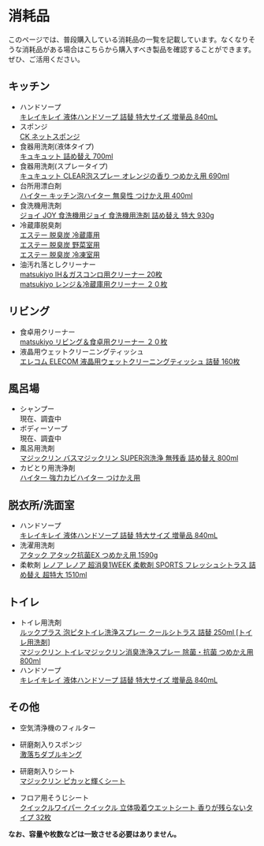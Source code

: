 # 消耗品

このページでは、普段購入している消耗品の一覧を記載しています。なくなりそうな消耗品がある場合はこちらから購入すべき製品を確認することができます。  
ぜひ、ご活用ください。

## キッチン
- ハンドソープ<br>
[キレイキレイ 液体ハンドソープ 詰替 特大サイズ 増量品 840mL](https://www.yodobashi.com/product/100000001007664798/)<br>
- スポンジ<br>
[CK ネットスポンジ](https://www.yodobashi.com/product/100000001002065505/)<br>
- 食器用洗剤(液体タイプ)<br>
[キュキュット 詰め替え 700ml](https://www.yodobashi.com/product/100000001008022438/)
- 食器用洗剤(スプレータイプ)<br>
[キュキュット CLEAR泡スプレー オレンジの香り つめかえ用 690ml](https://www.yodobashi.com/product/100000001007725424/)<br>
- 台所用漂白剤<br>
[ハイター キッチン泡ハイター 無臭性 つけかえ用 400ml](https://www.yodobashi.com/product/100000001008430866/)<br>
- 食洗機用洗剤<br>
[ジョイ JOY 食洗機用ジョイ 食洗機用洗剤 詰め替え 特大 930g](https://www.yodobashi.com/product/100000001004047978/)<br>
- 冷蔵庫脱臭剤<br>
[エステー 脱臭炭 冷蔵庫用](https://www.yodobashi.com/product/100000001001648441/)<br>
[エステー 脱臭炭 野菜室用](https://www.yodobashi.com/product/100000001001648445/)<br>
[エステー 脱臭炭 冷凍室用](https://www.yodobashi.com/product/100000001001648444/)<br>
- 油汚れ落としクリーナー<br>
[matsukiyo IH＆ガスコンロ用クリーナー 20枚](https://www.matsukiyococokara-online.com/store/catalog/category/view/categories/006)<br>
[matsukiyo レンジ＆冷蔵庫用クリーナー ２０枚](https://www.matsukiyococokara-online.com/store/catalog/product/view/id/4976861002261)<br>

## リビング
- 食卓用クリーナー<br>
[matsukiyo リビング＆食卓用クリーナー ２０枚](https://www.matsukiyococokara-online.com/store/catalog/product/view/id/4976861003305)<br>
- 液晶用ウェットクリーニングティッシュ<br>
[エレコム ELECOM 液晶用ウェットクリーニングティッシュ 詰替 160枚](https://www.yodobashi.com/product/100000001005173878/)<br>

## 風呂場
- シャンプー<br>
現在、調査中<br>
- ボディーソープ<br>
現在、調査中<br>
- 風呂用洗剤<br>
[マジックリン バスマジックリン SUPER泡洗浄 無残香 詰め替え 800ml](https://www.yodobashi.com/product/100000001008044115/)<br>
- カビとり用洗浄剤<br>
[ハイター 強力カビハイター つけかえ用](https://www.yodobashi.com/product/100000001001616714/)<br>

## 脱衣所/洗面室
- ハンドソープ<br>
[キレイキレイ 液体ハンドソープ 詰替 特大サイズ 増量品 840mL](https://www.yodobashi.com/product/100000001007664798/)<br>
- 洗濯用洗剤<br>
[アタック アタック抗菌EX つめかえ用 1590g](https://www.yodobashi.com/product/100000001008510764/)<br>
- 柔軟剤
[レノア レノア 超消臭1WEEK 柔軟剤 SPORTS フレッシュシトラス 詰め替え 超特大 1510ml](https://www.yodobashi.com/product/100000001008773991/)<br>

## トイレ
- トイレ用洗剤<br>
[ルックプラス 泡ピタトイレ洗浄スプレー クールシトラス 詰替 250ml [トイレ用洗剤]](https://www.yodobashi.com/product/100000001006234700/)<br>
[マジックリン
トイレマジックリン消臭洗浄スプレー 除菌・抗菌 つめかえ用 800ml](https://www.yodobashi.com/product/100000001007933176/)<br>
- ハンドソープ<br>
[キレイキレイ 液体ハンドソープ 詰替 特大サイズ 増量品 840mL](https://www.yodobashi.com/product/100000001007664798/)<br>

## その他
- 空気清浄機のフィルター

- 研磨剤入りスポンジ<br>
[激落ちダブルキング](https://www.yodobashi.com/product/100000001002666827/)<br>
- 研磨剤入りシート<br>
[マジックリン ピカッと輝くシート](https://www.amazon.co.jp/マジックリン-マジックリンピカッと輝くシート厚手パッド-3枚/dp/B0167WI7CC?source=ps-sl-shoppingads-lpcontext&ref_=fplfs&ref_=fplfs&psc=1&smid=A8GKFUCSFL1LL)<br>
- フロア用そうじシート<br>
[クイックルワイパー クイックル 立体吸着ウエットシート 香りが残らないタイプ 32枚](https://www.yodobashi.com/product/100000001003221268/)<br>


<b>なお、容量や枚数などは一致させる必要はありません。</b>
